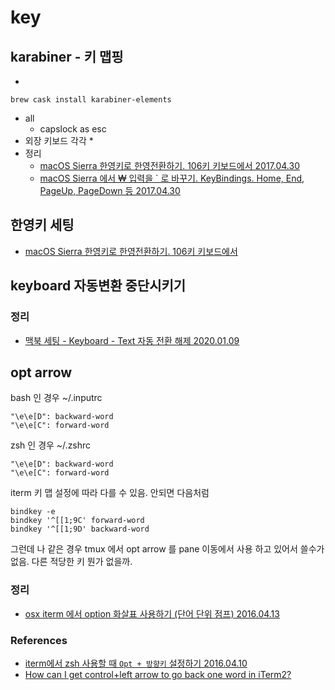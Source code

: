 # key

## karabiner - 키 맵핑
* [](https://formulae.brew.sh/cask/karabiner-elements)
```
brew cask install karabiner-elements
```
* all
  * capslock as esc
* 외장 키보드 각각
  * 
* 정리
  * [macOS Sierra 한영키로 한영전환하기. 106키 키보드에서 2017.04.30](https://junho85.pe.kr/578)
  * [macOS Sierra 에서 ₩ 입력을 ` 로 바꾸기. KeyBindings. Home, End, PageUp, PageDown 등 2017.04.30](https://junho85.pe.kr/580)

## 한영키 세팅
* [macOS Sierra 한영키로 한영전환하기. 106키 키보드에서](https://junho85.pe.kr/578)

## keyboard 자동변환 중단시키기
### 정리
* [맥북 세팅 - Keyboard - Text 자동 전환 해제 2020.01.09](https://junho85.pe.kr/1457)

## opt arrow

bash 인 경우 ~/.inputrc
```
"\e\e[D": backward-word
"\e\e[C": forward-word
```

zsh 인 경우 ~/.zshrc
```
"\e\e[D": backward-word
"\e\e[C": forward-word
```

iterm 키 맵 설정에 따라 다를 수 있음. 안되면 다음처럼
```
bindkey -e
bindkey '^[[1;9C' forward-word
bindkey '^[[1;9D' backward-word
```

그런데 나 같은 경우 tmux 에서 opt arrow 를 pane 이동에서 사용 하고 있어서 쓸수가 없음. 다른 적당한 키 뭔가 없을까. 

### 정리
* [osx iterm 에서 option 화살표 사용하기 (단어 단위 점프) 2016.04.13](https://junho85.pe.kr/451)

### References
* [iterm에서 zsh 사용할 때 `Opt + 방향키` 설정하기 2016.04.10](https://edykim.com/ko/post/setting-opt-direction-keys-when-using-zsh-in-iterm/)
* [How can I get control+left arrow to go back one word in iTerm2?](https://superuser.com/questions/357355/how-can-i-get-controlleft-arrow-to-go-back-one-word-in-iterm2)